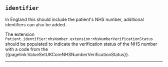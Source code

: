 ## `identifier`

In England this should include the patient's NHS number, additional identifiers can also be added.

The extension `Patient.identifier:nhsNumber.extension:nhsNumberVerificationStatus` should be populated to indicate the verification status of the NHS number with a code from the {{pagelink:ValueSetUKCoreNHSNumberVerificationStatus}}.

---

